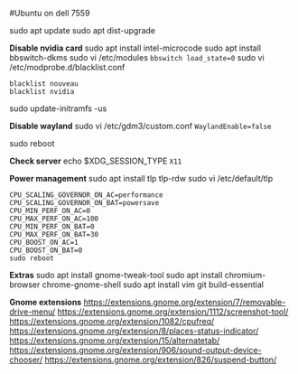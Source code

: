
#Ubuntu on dell 7559

sudo apt update
sudo apt dist-upgrade

**Disable nvidia card**
sudo apt install intel-microcode
sudo apt install bbswitch-dkms
sudo vi /etc/modules
```bbswitch load_state=0```
sudo vi /etc/modprobe.d/blacklist.conf
```
blacklist nouveau
blacklist nvidia
```
sudo update-initramfs -us

**Disable wayland**
sudo vi /etc/gdm3/custom.conf
```WaylandEnable=false```

sudo reboot

**Check server**
echo $XDG_SESSION_TYPE
```X11```

**Power management**
sudo apt install tlp tlp-rdw
sudo vi /etc/default/tlp
```
CPU_SCALING_GOVERNOR_ON_AC=performance
CPU_SCALING_GOVERNOR_ON_BAT=powersave
CPU_MIN_PERF_ON_AC=0
CPU_MAX_PERF_ON_AC=100
CPU_MIN_PERF_ON_BAT=0
CPU_MAX_PERF_ON_BAT=30
CPU_BOOST_ON_AC=1
CPU_BOOST_ON_BAT=0
sudo reboot
```
**Extras**
sudo apt install gnome-tweak-tool
sudo apt install chromium-browser chrome-gnome-shell
sudo apt install vim git build-essential


**Gnome extensions**
https://extensions.gnome.org/extension/7/removable-drive-menu/
https://extensions.gnome.org/extension/1112/screenshot-tool/
https://extensions.gnome.org/extension/1082/cpufreq/
https://extensions.gnome.org/extension/8/places-status-indicator/
https://extensions.gnome.org/extension/15/alternatetab/
https://extensions.gnome.org/extension/906/sound-output-device-chooser/
https://extensions.gnome.org/extension/826/suspend-button/
